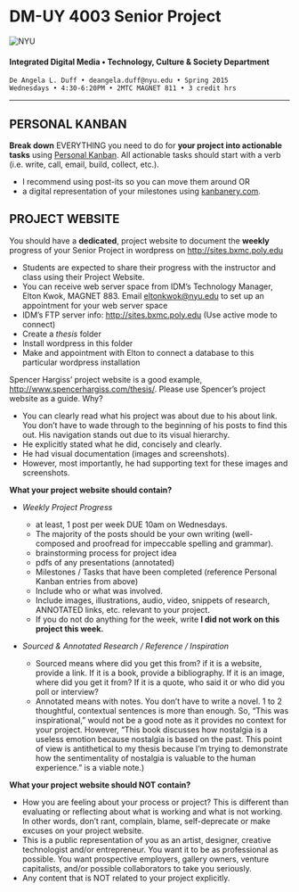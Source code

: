 # DM-UY 4003 Senior Project

![NYU](http://ws2.polishedsolid.com/de/nyu_soe_logo.png)
#### Integrated Digital Media • Technology, Culture & Society Department 

    De Angela L. Duff • deangela.duff@nyu.edu • Spring 2015 
    Wednesdays • 4:30-6:20PM • 2MTC MAGNET 811 • 3 credit hrs

---

## PERSONAL KANBAN
**Break down** EVERYTHING you need to do for **your project into actionable tasks** using <a href="http://personalkanban.com" target="_blank">Personal Kanban</a>. All actionable tasks should start with a verb (i.e. write, call, email, build, collect, etc.).
<ul>
<li>I recommend using post-its so you can move them around
OR</li>
<li>a digital representation of your milestones using <a href="http://kanbanery.com" target="_blank">kanbanery.com</a>.</li>
</ul>

## PROJECT WEBSITE

You should have a **dedicated**, project website to document the **weekly** progress of your Senior Project in wordpress on http://sites.bxmc.poly.edu
* Students are expected to share their progress with the instructor and class using
their Project Website.
* You can receive web server space from IDM’s Technology Manager, Elton Kwok, MAGNET 883. Email eltonkwok@nyu.edu to set up an appointment for your web server space
* IDM’s FTP server info: http://sites.bxmc.poly.edu (Use active mode to connect)
* Create a *thesis* folder
* Install wordpress in this folder
* Make and appointment with Elton to connect a database to this particular wordpress installation

Spencer Hargiss’ project website is a good example, http://www.spencerhargiss.com/thesis/. Please use Spencer’s project website as a guide. Why?  
* You can clearly read what his project was about due to his about link. You don’t have to wade through to the beginning of his posts to find this out. His navigation stands out due to its visual hierarchy.
* He explicitly stated what he did, concisely and clearly.
* He had visual documentation (images and screenshots). 
* However, most importantly, he had supporting text for these images and screenshots.

**What your project website should contain?**
* *Weekly Project Progress*
  * at least, 1 post per week DUE 10am on Wednesdays. 
  * The majority of the posts should be your own writing (well-composed and proofread for impeccable spelling and grammar).
  * brainstorming process for project idea
  * pdfs of any presentations (annotated)
  * Milestones / Tasks that have been completed (reference Personal Kanban entries from above)
  * Include who or what was involved.
  * Include images, illustrations, audio, video, snippets of research, ANNOTATED links, etc. relevant to your project. 
  * If you do not do anything for the week, write **I did not work on this project this week.**

* *Sourced & Annotated Research / Reference / Inspiration* 
  * Sourced means where did you get this from? if it is a website, provide a link. If it is a book, provide a bibliography. If it is an image, where did you get it from? If it is a quote, who said it or who did you poll or interview?
  * Annotated means with notes. You don’t have to write a novel. 1 to 2 thoughtful, contextual sentences is more than enough. So, “This was inspirational,” would not be a good note as it provides no context for your project. However, “This book discusses how nostalgia is a useless emotion because nostalgia is based on the past. This point of view is antithetical to my thesis because I’m trying to demonstrate how the sentimentality of nostalgia is valuable to the human experience.” is a viable note.)


**What your project website should NOT contain?**
* How you are feeling about your process or project? This is different than evaluating or reflecting about what is working and what is not working. In other words, don’t rant, complain, blame, self-deprecate or make excuses on your project website. 
* This is a public representation of you as an artist, designer, creative technologist and/or entrepreneur. You want it to be as professional as possible. You want prospective employers, gallery owners, venture capitalists, and/or possible collaborators to take you seriously.
* Any content that is NOT related to your project explicitly.




